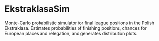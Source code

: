 # EkstraklasaSim
Monte-Carlo probabilistic simulator for final league positions in the Polish Ekstraklasa. Estimates probabilities of finishing positions, chances for European places and relegation, and generates distribution plots.
